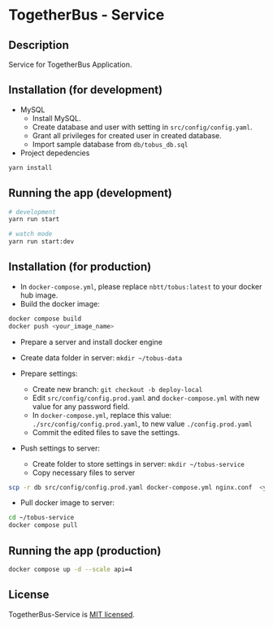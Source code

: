 # TogetherBus - Service

## Description

Service for TogetherBus Application.

## Installation (for development)

- MySQL
  - Install MySQL.
  - Create database and user with setting in `src/config/config.yaml`.
  - Grant all privileges for created user in created database.
  - Import sample database from `db/tobus_db.sql`
- Project depedencies

```bash
yarn install
```

## Running the app (development)

```bash
# development
yarn run start

# watch mode
yarn run start:dev
```

## Installation (for production)

- In `docker-compose.yml`, please replace `nbtt/tobus:latest` to your docker hub image.
- Build the docker image:

```sh
docker compose build
docker push <your_image_name>
```

- Prepare a server and install docker engine
- Create data folder in server: `mkdir ~/tobus-data`
- Prepare settings:
  - Create new branch: `git checkout -b deploy-local`
  - Edit `src/config/config.prod.yaml` and `docker-compose.yml` with new value for any password field.
  - In `docker-compose.yml`, replace this value: `./src/config/config.prod.yaml`, to new value `./config.prod.yaml`
  - Commit the edited files to save the settings.

- Push settings to server:
  - Create folder to store settings in server: `mkdir ~/tobus-service`
  - Copy necessary files to server

```sh
scp -r db src/config/config.prod.yaml docker-compose.yml nginx.conf  <your_username>@<your_server_ip>:~/tobus-service/
```

- Pull docker image to server:

```sh
cd ~/tobus-service
docker compose pull
```

## Running the app (production)

```bash
docker compose up -d --scale api=4
```

## License

TogetherBus-Service is [MIT licensed](LICENSE).
